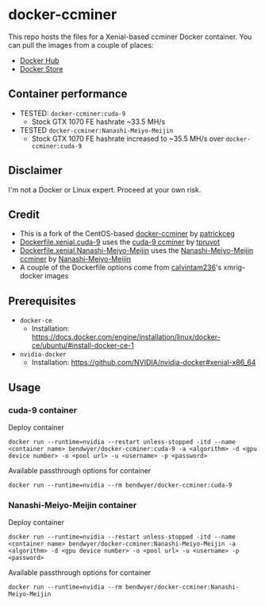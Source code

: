# docker-ccminer
This repo hosts the files for a Xenial-based ccminer Docker container. You can pull the images from a couple of places:
- [Docker Hub](https://hub.docker.com/r/bendwyer/docker-ccminer/)
- [Docker Store](https://store.docker.com/community/images/bendwyer/docker-ccminer)

## Container performance
- TESTED: `docker-ccminer:cuda-9`
  - Stock GTX 1070 FE hashrate ~33.5 MH/s
- TESTED `docker-ccminer:Nanashi-Meiyo-Meijin`
  - Stock GTX 1070 FE hashrate increased to ~35.5 MH/s over `docker-ccminer:cuda-9`

## Disclaimer
I'm not a Docker or Linux expert. Proceed at your own risk.

## Credit
- This is a fork of the CentOS-based [docker-ccminer](https://github.com/patrickceg/docker-ccminer) by [patrickceg](https://github.com/patrickceg)
- [Dockerfile.xenial.cuda-9](https://github.com/bendwyer/docker-ccminer/blob/master/Dockerfile.xenial.cuda-9) uses the [cuda-9 ccminer](https://github.com/tpruvot/ccminer/tree/cuda-9) by [tpruvot](https://github.com/tpruvot)
- [Dockerfile.xenial.Nanashi-Meiyo-Meijin](https://github.com/bendwyer/docker-ccminer/blob/master/Dockerfile.xenial.Nanashi-Meiyo-Meijin) uses the [Nanashi-Meiyo-Meijin ccminer](https://github.com/Nanashi-Meiyo-Meijin/ccminer) by [Nanashi-Meiyo-Meijin](https://github.com/Nanashi-Meiyo-Meijin)
- A couple of the Dockerfile options come from [calvintam236](https://github.com/calvintam236)'s xmrig-docker images

## Prerequisites
- `docker-ce`
  - Installation: https://docs.docker.com/engine/installation/linux/docker-ce/ubuntu/#install-docker-ce-1
- `nvidia-docker`
  - Installation: https://github.com/NVIDIA/nvidia-docker#xenial-x86_64
  
## Usage
### cuda-9 container
Deploy container
```
docker run --runtime=nvidia --restart unless-stopped -itd --name <container name> bendwyer/docker-ccminer:cuda-9 -a <algorithm> -d <gpu device number> -o <pool url> -u <username> -p <password>
```

Available passthrough options for container
```
docker run --runtime=nvidia --rm bendwyer/docker-ccminer:cuda-9
```

### Nanashi-Meiyo-Meijin container
Deploy container
```
docker run --runtime=nvidia --restart unless-stopped -itd --name <container name> bendwyer/docker-ccminer:Nanashi-Meiyo-Meijin -a <algorithm> -d <gpu device number> -o <pool url> -u <username> -p <password>
```

Available passthrough options for container
```
docker run --runtime=nvidia --rm bendwyer/docker-ccminer:Nanashi-Meiyo-Meijin
```
